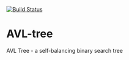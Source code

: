 [![Build Status](https://travis-ci.org/luongnv89/AVL-tree.svg?branch=master)](https://travis-ci.org/luongnv89/AVL-tree)
# AVL-tree
AVL Tree - a self-balancing binary search tree
